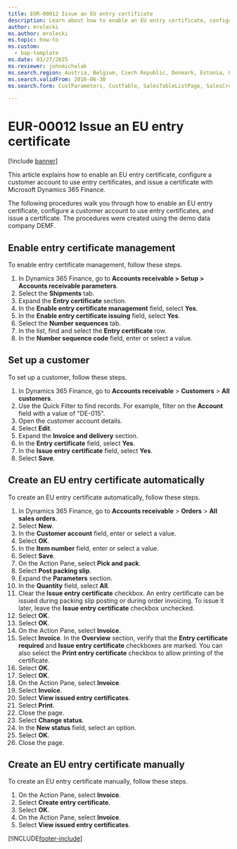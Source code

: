 ```yaml
--- 
title: EUR-00012 Issue an EU entry certificate
description: Learn about how to enable an EU entry certificate, configure a customer account to use entry certificates, and issue a certificate with Microsoft Dynamics 365 Finance.
author: mrolecki
ms.author: mrolecki
ms.topic: how-to
ms.custom: 
  - bap-template
ms.date: 03/27/2025
ms.reviewer: johnmichalak   
ms.search.region: Austria, Belgium, Czech Republic, Denmark, Estonia, Finland, France, Germany, Hungary, Ireland, Italy, Latvia, Lithuania, Netherlands, Poland, Spain, Sweden, United Kingdom
ms.search.validFrom: 2016-06-30
ms.search.form: CustParameters, CustTable, SalesTableListPage, SalesCreateOrder, SalesTable, SalesEditLines,  CustInvoiceJournal, CustEntryCertificateJour_W, SrsReportViewerForm  

---
```


# EUR-00012 Issue an EU entry certificate

[!include [banner](../../includes/banner.md)]

This article explains how to enable an EU entry certificate, configure a customer account to use entry certificates, and issue a certificate with Microsoft Dynamics 365 Finance.

The following procedures walk you through how to enable an EU entry certificate, configure a customer account to use entry certificates, and issue a certificate. The procedures were created using the demo data company DEMF.

## Enable entry certificate management

To enable entry certificate management, follow these steps.

1. In Dynamics 365 Finance, go to **Accounts receivable \> Setup \> Accounts receivable parameters**.
1. Select the **Shipments** tab.
1. Expand the **Entry certificate** section.
1. In the **Enable entry certificate management** field, select **Yes**.
1. In the **Enable entry certificate issuing** field, select **Yes**.
1. Select the **Number sequences** tab.
1. In the list, find and select the **Entry certificate** row.
1. In the **Number sequence code** field, enter or select a value.

## Set up a customer

To set up a customer, follow these steps.

1. In Dynamics 365 Finance, go to **Accounts receivable** \> **Customers** \> **All customers**.
1. Use the Quick Filter to find records. For example, filter on the **Account** field with a value of "DE-015".
1. Open the customer account details.
1. Select **Edit**.
1. Expand the **Invoice and delivery** section.
1. In the **Entry certificate** field, select **Yes**.
1. In the **Issue entry certificate** field, select **Yes**.
1. Select **Save**.

## Create an EU entry certificate automatically

To create an EU entry certificate automatically, follow these steps.

1. In Dynamics 365 Finance, go to **Accounts receivable** \> **Orders** \> **All sales orders**.
1. Select **New**.
1. In the **Customer account** field, enter or select a value.
1. Select **OK**.
1. In the **Item number** field, enter or select a value.
1. Select **Save**.
1. On the Action Pane, select **Pick and pack**.
1. Select **Post packing slip**.
1. Expand the **Parameters** section.
1. In the **Quantity** field, select **All**.
1. Clear the **Issue entry certificate** checkbox. An entry certificate can be issued during packing slip posting or during order invoicing. To issue it later, leave the **Issue entry certificate** checkbox unchecked.  
1. Select **OK**.
1. Select **OK**.
1. On the Action Pane, select **Invoice**.
1. Select **Invoice**. In the **Overview** section, verify that the **Entry certificate required** and **Issue entry certificate** checkboxes are marked.  You can also select the **Print entry certificate** checkbox to allow printing of the certificate.  
1. Select **OK**.
1. Select **OK**.
1. On the Action Pane, select **Invoice**.
1. Select **Invoice**.
1. Select **View issued entry certificates**.
1. Select **Print**.
1. Close the page.
1. Select **Change status**.
1. In the **New status** field, select an option.
1. Select **OK**.
1. Close the page.

## Create an EU entry certificate manually

To create an EU entry certificate manually, follow these steps.

1. On the Action Pane, select **Invoice**.
1. Select **Create entry certificate**.
1. Select **OK**.
1. On the Action Pane, select **Invoice**.
1. Select **View issued entry certificates**.



[!INCLUDE[footer-include](../../../includes/footer-banner.md)]
